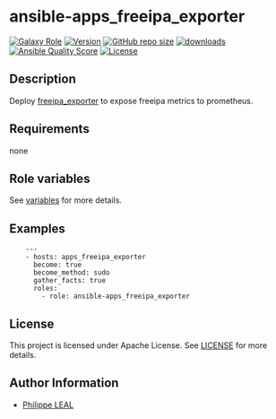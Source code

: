# ansible-apps_freeipa_exporter

[![Galaxy Role](https://img.shields.io/badge/galaxy-apps_freeipa_exporter-purple?style=flat)](https://galaxy.ansible.com/lotusnoir/apps_freeipa_exporter)
[![Version](https://img.shields.io/github/release/lotusnoir/ansible-apps_freeipa_exporter.svg)](https://github.com/lotusnoir/ansible-apps_freeipa_exporter/releases/latest)
[![GitHub repo size](https://img.shields.io/github/repo-size/lotusnoir/ansible-apps_freeipa_exporter?color=orange&style=flat)](https://galaxy.ansible.com/lotusnoir/apps_freeipa_exporter)
[![downloads](https://img.shields.io/ansible/role/d/56085)](https://galaxy.ansible.com/lotusnoir/apps_freeipa_exporter)
[![Ansible Quality Score](https://img.shields.io/ansible/quality/56085)](https://galaxy.ansible.com/lotusnoir/apps_freeipa_exporter)
[![License](https://img.shields.io/badge/license-Apache--2.0-brightgreen?style=flat)](https://opensource.org/licenses/Apache-2.0)

## Description

Deploy [freeipa_exporter](https://github.com/boynux/freeipa-exporter) to expose freeipa metrics to prometheus.
## Requirements

none

## Role variables

See [variables](/defaults/main.yml) for more details.

## Examples

        ---
        - hosts: apps_freeipa_exporter
          become: true
          become_method: sudo
          gather_facts: true
          roles:
            - role: ansible-apps_freeipa_exporter


## License

This project is licensed under Apache License. See [LICENSE](/LICENSE) for more details.

## Author Information

- [Philippe LEAL](https://github.com/lotusnoir)
